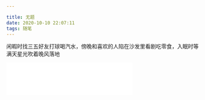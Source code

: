 ```yaml
---

title: 无题
date: 2020-10-10 22:07:11
tags: 随笔
---
```

<!-- 建个小站，记录自己的前端学习 -->
 闲暇时找三五好友打球喝汽水，傍晚和喜欢的人陷在沙发里看剧吃零食，入眠时等满天星光吹着晚风落地
 <!-- <iframe frameborder="no" border="0" marginwidth="0" marginheight="0" width=330 height=86 src="//music.163.com/outchain/player?type=2&id=1455197&auto=0&height=66"></iframe> -->
 <iframe frameborder="no" border="0" marginwidth="0" marginheight="0" width=330 height=86 src="//music.163.com/outchain/player?type=2&id=1455197&auto=1&height=66"></iframe>
<!-- ![](</img/wx.jpg>) -->